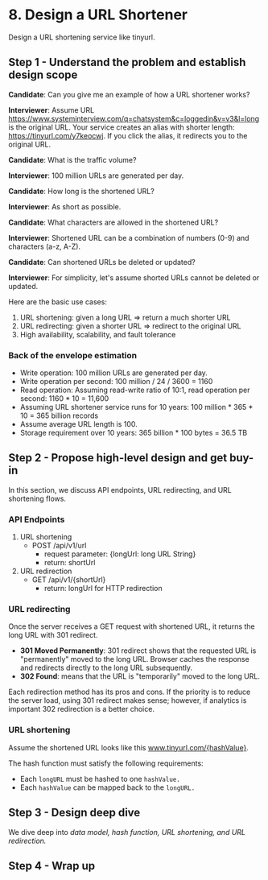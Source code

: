 # 8. Design a URL Shortener

Design a URL shortening service like tinyurl.

## Step 1 - Understand the problem and establish design scope

__Candidate__: Can you give me an example of how a URL shortener works?

__Interviewer__: Assume URL https://www.systeminterview.com/q=chatsystem&c=loggedin&v=v3&l=long is the original URL. Your service creates an alias with shorter length: https://tinyurl.com/y7keocwj. If you click the alias, it redirects you to the original URL.

__Candidate__: What is the traffic volume?

__Interviewer__: 100 million URLs are generated per day.

__Candidate__: How long is the shortened URL?

__Interviewer__: As short as possible.

__Candidate__: What characters are allowed in the shortened URL?

__Interviewer__: Shortened URL can be a combination of numbers (0-9) and characters (a-z, A-Z).

__Candidate__: Can shortened URLs be deleted or updated?

__Interviewer__: For simplicity, let's assume shorted URLs cannot be deleted or updated.

Here are the basic use cases:

1. URL shortening: given a long URL => return a much shorter URL
2. URL redirecting: given a shorter URL => redirect to the original URL
3. High availability, scalability, and fault tolerance

### Back of the envelope estimation

- Write operation: 100 million URLs are generated per day.
- Write operation per second: 100 million / 24 / 3600 = 1160
- Read operation: Assuming read-write ratio of 10:1, read operation per second: 1160 * 10 = 11,600
- Assuming URL shortener service runs for 10 years: 100 million * 365 * 10 = 365 billion records
- Assume average URL length is 100.
- Storage requirement over 10 years: 365 billion * 100 bytes = 36.5 TB

## Step 2 - Propose high-level design and get buy-in

In this section, we discuss API endpoints, URL redirecting, and URL shortening flows.

### API Endpoints

1. URL shortening
   - POST /api/v1/url
     - request parameter: {longUrl: long URL String}
     - return: shortUrl
1. URL redirection
   - GET /api/v1/{shortUrl}
     - return: longUrl for HTTP redirection

### URL redirecting

Once the server receives a GET request with shortened URL, it returns the long URL with 301 redirect.

- __301 Moved Permanently__: 301 redirect shows that the requested URL is "permanently" moved to the long URL. Browser caches the response and redirects directly to the long URL subsequently.
- __302 Found__: means that the URL is "temporarily" moved to the long URL.

Each redirection method has its pros and cons. If the priority is to reduce the server load, using 301 redirect makes sense; however, if analytics is important 302 redirection is a better choice.

### URL shortening

Assume the shortened URL looks like this www.tinyurl.com/{hashValue}.

The hash function must satisfy the following requirements:
  - Each `longURL` must be hashed to one `hashValue.`
  - Each `hashValue` can be mapped back to the `longURL.`

## Step 3 - Design deep dive

We dive deep into _data model, hash function, URL shortening, and URL redirection._

## Step 4 - Wrap up
